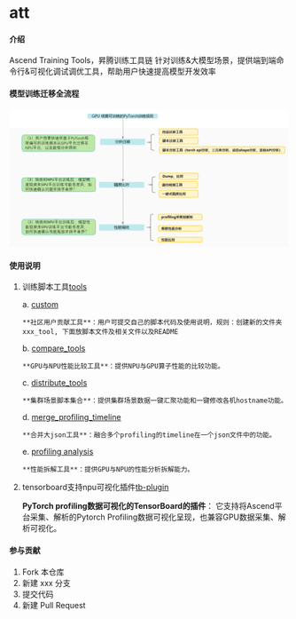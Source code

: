 # att

#### 介绍
Ascend Training Tools，昇腾训练工具链
针对训练&大模型场景，提供端到端命令行&可视化调试调优工具，帮助用户快速提高模型开发效率

#### 模型训练迁移全流程
![输入图片说明](e5d12f75_9977809.png)

#### 使用说明

1.  训练脚本工具[tools](https://gitee.com/ascend/att/tree/master/debug/tools)

    a. [custom](http://https://gitee.com/ascend/att/tree/master/debug/tools/custom)

        **社区用户贡献工具**：用户可提交自己的脚本代码及使用说明，规则：创建新的文件夹xxx_tool, 下面放脚本文件及相关文件以及README

    b. [compare_tools](https://gitee.com/ascend/att/tree/master/debug/tools/compare_tools)

        **GPU与NPU性能比较工具**：提供NPU与GPU算子性能的比较功能。

    c. [distribute_tools](http://https://gitee.com/ascend/att/tree/master/debug/tools/distribute_tools)

        **集群场景脚本集合**：提供集群场景数据一键汇聚功能和一键修改各机hostname功能。

    d. [merge_profiling_timeline](https://gitee.com/ascend/att/tree/master/debug/tools/merge_profiling_timeline)

        **合并大json工具**：融合多个profiling的timeline在一个json文件中的功能。

    e. [profiling analysis](https://gitee.com/ascend/att/tree/master/debug/tools/profiling_analyse)

        **性能拆解工具**：提供GPU与NPU的性能分析拆解能力。
    
2.  tensorboard支持npu可视化插件[tb-plugin](https://gitee.com/ascend/att/tree/master/plugins/tensorboard-plugins/tb_plugin)

    **PyTorch profiling数据可视化的TensorBoard的插件**： 它支持将Ascend平台采集、解析的Pytorch Profiling数据可视化呈现，也兼容GPU数据采集、解析可视化。

#### 参与贡献

1.  Fork 本仓库
2.  新建 xxx 分支
3.  提交代码
4.  新建 Pull Request

